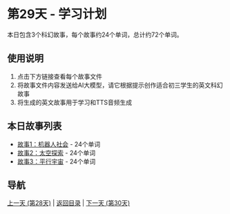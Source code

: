 # 第29天 - 学习计划

本日包含3个科幻故事，每个故事约24个单词，总计约72个单词。

## 使用说明

1. 点击下方链接查看每个故事文件
2. 将故事文件内容发送给AI大模型，请它根据提示创作适合初三学生的英文科幻故事
3. 将生成的英文故事用于学习和TTS音频生成

## 本日故事列表

- [故事1：机器人社会](./story_29_1.md) - 24个单词
- [故事2：太空探索](./story_29_2.md) - 24个单词
- [故事3：平行宇宙](./story_29_3.md) - 24个单词

## 导航

[上一天 (第28天)](../day_28/day_28_index.md) | [返回目录](../master_index.md) | [下一天 (第30天)](../day_30/day_30_index.md)